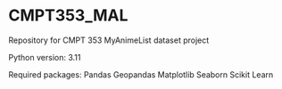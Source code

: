 # CMPT353_MAL
Repository for CMPT 353 MyAnimeList dataset project

Python version: 3.11

Required packages:
Pandas
Geopandas
Matplotlib
Seaborn
Scikit Learn
